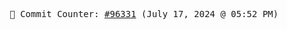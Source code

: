 <p align="center">
    <samp>
        📮 Commit Counter: <a href="https://github.com/Javascript-void0/Javascript-void0/commits/main">#96331</a> (July 17, 2024 @ 05:52 PM)
    </samp>
</p>